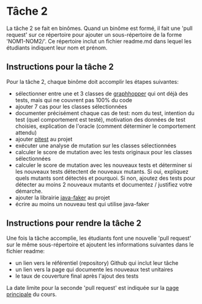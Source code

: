 # Tâche 2

La tâche 2 se fait en binômes. Quand un binôme est formé, il fait une 'pull request' sur ce répertoire pour ajouter un sous-répertoire de la forme 'NOM1-NOM2/'. Ce répertoire inclut un fichier readme.md dans lequel les étudiants indiquent leur nom et prénom.

## Instructions pour la tâche 2

Pour la tâche 2, chaque binôme doit accomplir les étapes suivantes:

- sélectionner entre une et 3 classes de [graphhopper]() qui ont déjà des tests, mais qui ne couvrent pas 100% du code
- ajouter 7 cas pour les classes sélectionnées
- documenter précisément chaque cas de test: nom du test, intention du test (quel comportement est testé), motivation des données de test choisies, explication de l'oracle (comment déterminer le comportement attendu)
- ajouter [pitest](https://pitest.org/) au projet
- exécuter une analyse de mutation sur les classes sélectionnées
- calculer le score de mutation avec les tests originaux pour les classes sélectionnées
- calculer le score de mutation avec les nouveaux tests et déterminer si les nouveaux tests détectent de nouveaux mutants. Si oui, expliquez quels mutants sont détectés et pourquoi. Si non, ajoutez des tests pour détecter au moins 2 nouveaux mutants et documentez / justifiez votre démarche.
- ajouter la librairie [java-faker](https://github.com/DiUS/java-faker) au projet
- écrire au moins un nouveau test qui utilise java-faker 


## Instructions pour rendre la tâche 2

Une fois la tâche accomplie, les étudiants font une nouvelle 'pull request' sur le même sous-répertoire et ajoutent les informations suivantes dans le fichier readme:
- un lien vers le référentiel (repository) Github qui inclut leur tâche
- un lien vers la page qui documente les nouveaux test unitaires
- le taux de couverture final après l'ajout des tests

La date limite pour la seconde 'pull request' est indiquée sur la [page principale](../README.md/#tâche-2-tests-unitaires-automatiques) du cours.
